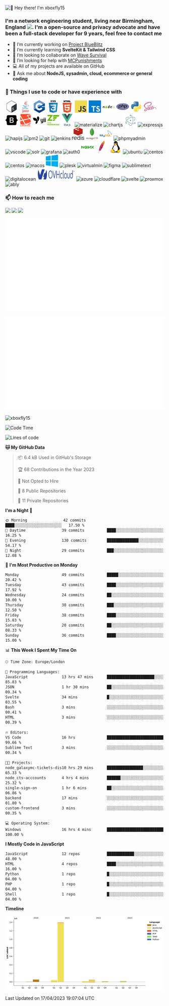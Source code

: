 ![👋 Hey there! I'm xboxfly15](https://capsule-render.vercel.app/api?text=%F0%9F%91%8B%20Hey%20There!%20I%27m%20xboxfly15%EF%B8%8F&animation=fadeIn&type=waving&color=gradient&height=100&fontSize=60)

### I'm a network engineering student, living near Birmingham, England <img src="https://upload.wikimedia.org/wikipedia/commons/thumb/b/be/Flag_of_England.svg/320px-Flag_of_England.svg.png" width="16"/>. I'm a open-source and privacy advocate and have been a full-stack developer for 9 years, feel free to contact me

- 🔭 I’m currently working on [Project BlueBlitz](https://github.com/ProjectBlueBlitz)
- 🌱 I’m currently learning **SvelteKit & Tailwind CSS**
- 👯 I’m looking to collaborate on [Wave Survival](https://github.com/WaveSurvival)
- 🤝 I’m looking for help with [MCPunishments](https://github.com/MCPunishments)
- 💻 All of my projects are available on GitHub
- 💬 Ask me about **NodeJS, sysadmin, cloud, ecommerce or general coding**

### 🧰 Things I use to code or have experience with

<p align="left">
  <img src="https://raw.githubusercontent.com/devicons/devicon/master/icons/bash/bash-original.svg" alt="bash" width="40" height="40"/>
  <img src="https://raw.githubusercontent.com/devicons/devicon/master/icons/java/java-original-wordmark.svg" alt="java" width="40" height="40"/>
  <img src="https://raw.githubusercontent.com/devicons/devicon/master/icons/cplusplus/cplusplus-original.svg" alt="cplusplus" width="40" height="40"/>
  <img src="https://raw.githubusercontent.com/devicons/devicon/master/icons/css3/css3-original-wordmark.svg" alt="css3" width="40" height="40"/>
  <img src="https://raw.githubusercontent.com/devicons/devicon/master/icons/html5/html5-original-wordmark.svg" alt="html5" width="40" height="40"/>
  <img src="https://raw.githubusercontent.com/devicons/devicon/master/icons/javascript/javascript-original.svg" alt="javascript" width="40" height="40"/>
  <img src="https://raw.githubusercontent.com/devicons/devicon/master/icons/typescript/typescript-original.svg" alt="typescript" width="40" height="40"/>
  <img src="https://raw.githubusercontent.com/devicons/devicon/master/icons/nodejs/nodejs-original-wordmark.svg" alt="nodejs" width="40" height="40"/>
  <img src="https://raw.githubusercontent.com/devicons/devicon/master/icons/php/php-original.svg" alt="php" width="40" height="40"/>
  <img src="https://raw.githubusercontent.com/devicons/devicon/master/icons/python/python-original.svg" alt="python" width="40" height="40"/>
  <img src="https://raw.githubusercontent.com/devicons/devicon/master/icons/sass/sass-original.svg" alt="sass" width="40" height="40"/>
  <img src="https://raw.githubusercontent.com/devicons/devicon/master/icons/bootstrap/bootstrap-plain.svg" alt="bootstrap" width="40" height="40"/>
  <img src="https://raw.githubusercontent.com/devicons/devicon/master/icons/laravel/laravel-plain-wordmark.svg" alt="laravel" width="40" height="40"/>
  <img src="https://raw.githubusercontent.com/devicons/devicon/master/icons/yii/yii-plain-wordmark.svg" alt="yii" width="40" height="40"/>
  <img src="https://raw.githubusercontent.com/devicons/devicon/master/icons/zend/zend-plain-wordmark.svg" alt="zend" width="40" height="40"/>
  <img src="https://raw.githubusercontent.com/devicons/devicon/master/icons/vuejs/vuejs-original-wordmark.svg" alt="vuejs" width="40" height="40"/>
  <img src="https://raw.githubusercontent.com/prplx/svg-logos/5585531d45d294869c4eaab4d7cf2e9c167710a9/svg/materialize.svg" alt="materialize" width="40" height="40"/>
  <img src="https://www.chartjs.org/media/logo-title.svg" alt="chartjs" width="40" height="40"/>
  <img src="https://raw.githubusercontent.com/devicons/devicon/master/icons/electron/electron-original.svg" alt="electron" width="40" height="40"/>
  <img src="https://www.vectorlogo.zone/logos/expressjs/expressjs-icon.svg" alt="expressjs" width="40" height="40"/>
  <img src="https://www.vectorlogo.zone/logos/hapijs/hapijs-icon.svg" alt="hapijs" width="40" height="40"/>
  <img src="https://www.vectorlogo.zone/logos/pm2io/pm2io-icon.svg" alt="pm2" width="40" height="40"/>
  <img src="https://www.vectorlogo.zone/logos/git-scm/git-scm-icon.svg" alt="git" width="40" height="40"/>                                                          
  <img src="https://www.vectorlogo.zone/logos/jenkins/jenkins-icon.svg" alt="jenkins" width="40" height="40"/>
  <img src="https://raw.githubusercontent.com/devicons/devicon/master/icons/redis/redis-original-wordmark.svg" alt="redis" width="40" height="40"/>
  <img src="https://raw.githubusercontent.com/devicons/devicon/master/icons/mongodb/mongodb-original-wordmark.svg" alt="mongodb" width="40" height="40"/>
  <img src="https://raw.githubusercontent.com/devicons/devicon/master/icons/mysql/mysql-original-wordmark.svg" alt="mysql" width="40" height="40"/>
  <img src="https://www.vectorlogo.zone/logos/phpmyadmin/phpmyadmin-icon.svg" alt="phpmyadmin" width="40" height="40"/>
  <img src="https://www.vectorlogo.zone/logos/visualstudio_code/visualstudio_code-icon.svg" alt="vscode" width="40" height="40"/>
  <img src="https://www.vectorlogo.zone/logos/apache_solr/apache_solr-icon.svg" alt="solr" width="40" height="40"/>
  <img src="https://www.vectorlogo.zone/logos/grafana/grafana-icon.svg" alt="grafana" width="40" height="40"/>
  <img src="https://www.vectorlogo.zone/logos/auth0/auth0-icon.svg" alt="auth0" width="40" height="40"/>
  <img src="https://raw.githubusercontent.com/devicons/devicon/master/icons/nginx/nginx-original.svg" alt="nginx" width="40" height="40"/>
  <img src="https://raw.githubusercontent.com/devicons/devicon/master/icons/apache/apache-original.svg" alt="apache" width="40" height="40"/>
  <img src="https://raw.githubusercontent.com/devicons/devicon/master/icons/linux/linux-original.svg" alt="linux" width="40" height="40"/>
  <img src="https://www.vectorlogo.zone/logos/ubuntu/ubuntu-icon.svg" alt="ubuntu" width="40" height="40"/>
  <img src="https://www.vectorlogo.zone/logos/centos/centos-icon.svg" alt="centos" width="40" height="40"/>
  <img src="https://www.vectorlogo.zone/logos/freebsd/freebsd-icon.svg" alt="centos" width="40" height="40"/>
  <img src="https://www.vectorlogo.zone/logos/apple/apple-tile.svg" alt="macos" width="40" height="40"/>
  <img src="https://raw.githubusercontent.com/devicons/devicon/master/icons/windows8/windows8-original.svg" alt="windows10" width="40" height="40"/>
  <img src="https://simpleicons.org/icons/plesk.svg" alt="plesk" width="40" height="40"/>
  <img src="https://www.virtualmin.com/images/logos/virtualmin-logo.svg" alt="virtualmin" width="40" height="40"/>
  <img src="https://www.vectorlogo.zone/logos/figma/figma-icon.svg" alt="figma" width="40" height="40"/>
  <img src="https://raw.githubusercontent.com/gilbarbara/logos/master/logos/sublimetext-icon.svg" alt="sublimetext" width="40" height="40"/>
  <img src="https://www.vectorlogo.zone/logos/digitalocean/digitalocean-icon.svg" alt="digitalocean" width="40" height="40"/>
  <img src="https://raw.githubusercontent.com/cncf/landscape/master/hosted_logos/ovhcloud.svg" alt="ovhcloud" width="120" height="40"/>
  <img src="https://www.vectorlogo.zone/logos/microsoft_azure/microsoft_azure-icon.svg" alt="azure" width="40" height="40"/>
  <img src="https://www.vectorlogo.zone/logos/cloudflare/cloudflare-icon.svg" alt="cloudflare" width="40" height="40"/>
  <img src="https://simpleicons.org/icons/svelte.svg" color="#FF3E00" alt="svelte" width="40" height="40"/>
  <img src="https://simpleicons.org/icons/proxmox.svg" style="fill:#E57000" alt="proxmox" width="40" height="40"/>
  <img src="https://www.vectorlogo.zone/logos/ablyio/ablyio-ar21.svg" alt="ably" width="80" height="40"/>
</p>

### 📫 How to reach me

<a href="https://mailhide.io/e/LtVWKhnO"><img src="https://img.shields.io/badge/Reveal%20email%20-%23D14836.svg?&style=for-the-badge&logo=Gmail&logoColor=white"/></a>
<a href="https://twitter.com/xboxfly15"><img src="https://img.shields.io/badge/xboxfly15%20-%231DA1F2.svg?&style=for-the-badge&logo=Twitter&logoColor=white"/></a>
<img src="https://img.shields.io/badge/xboxfly15%233907%20-%237289DA.svg?&style=for-the-badge&logo=Discord&logoColor=white"/>

![](https://raw.githubusercontent.com/xboxfly15/xboxfly15/master/generated/overview.svg)&nbsp;
![](https://raw.githubusercontent.com/xboxfly15/xboxfly15/master/generated/languages.svg)
<p><img src="https://komarev.com/ghpvc/?username=xboxfly15" alt="xboxfly15"/></p>

<!--START_SECTION:waka-->
![Code Time](http://img.shields.io/badge/Code%20Time-999%20hrs-blue)

![Lines of code](https://img.shields.io/badge/From%20Hello%20World%20I%27ve%20Written-1.6%20million%20lines%20of%20code-blue)

**🐱 My GitHub Data** 

> 📦 6.4 kB Used in GitHub's Storage 
 > 
> 🏆 68 Contributions in the Year 2023
 > 
> 🚫 Not Opted to Hire
 > 
> 📜 8 Public Repositories 
 > 
> 🔑 11 Private Repositories 
 > 
**I'm a Night 🦉** 

```text
🌞 Morning                42 commits          ████░░░░░░░░░░░░░░░░░░░░░   17.50 % 
🌆 Daytime                39 commits          ████░░░░░░░░░░░░░░░░░░░░░   16.25 % 
🌃 Evening                130 commits         ██████████████░░░░░░░░░░░   54.17 % 
🌙 Night                  29 commits          ███░░░░░░░░░░░░░░░░░░░░░░   12.08 % 
```
📅 **I'm Most Productive on Monday** 

```text
Monday                   49 commits          █████░░░░░░░░░░░░░░░░░░░░   20.42 % 
Tuesday                  43 commits          ████░░░░░░░░░░░░░░░░░░░░░   17.92 % 
Wednesday                24 commits          ██░░░░░░░░░░░░░░░░░░░░░░░   10.00 % 
Thursday                 30 commits          ███░░░░░░░░░░░░░░░░░░░░░░   12.50 % 
Friday                   38 commits          ████░░░░░░░░░░░░░░░░░░░░░   15.83 % 
Saturday                 20 commits          ██░░░░░░░░░░░░░░░░░░░░░░░   08.33 % 
Sunday                   36 commits          ████░░░░░░░░░░░░░░░░░░░░░   15.00 % 
```


📊 **This Week I Spent My Time On** 

```text
🕑︎ Time Zone: Europe/London

💬 Programming Languages: 
JavaScript               13 hrs 47 mins      █████████████████████░░░░   85.83 % 
JSON                     1 hr 30 mins        ██░░░░░░░░░░░░░░░░░░░░░░░   09.34 % 
Svelte                   34 mins             █░░░░░░░░░░░░░░░░░░░░░░░░   03.55 % 
Bash                     3 mins              ░░░░░░░░░░░░░░░░░░░░░░░░░   00.41 % 
HTML                     3 mins              ░░░░░░░░░░░░░░░░░░░░░░░░░   00.39 % 

🔥 Editors: 
VS Code                  16 hrs              █████████████████████████   99.66 % 
Sublime Text             3 mins              ░░░░░░░░░░░░░░░░░░░░░░░░░   00.34 % 

🐱‍💻 Projects: 
node_galaxymc-tickets-dis10 hrs 29 mins      ████████████████░░░░░░░░░   65.33 % 
node_cts-acccounts       4 hrs 4 mins        ██████░░░░░░░░░░░░░░░░░░░   25.32 % 
single-sign-on           1 hr 6 mins         ██░░░░░░░░░░░░░░░░░░░░░░░   06.86 % 
backend                  17 mins             ░░░░░░░░░░░░░░░░░░░░░░░░░   01.80 % 
custom-frontend          3 mins              ░░░░░░░░░░░░░░░░░░░░░░░░░   00.35 % 

💻 Operating System: 
Windows                  16 hrs 4 mins       █████████████████████████   100.00 % 
```

**I Mostly Code in JavaScript** 

```text
JavaScript               12 repos            ████████████░░░░░░░░░░░░░   48.00 % 
HTML                     4 repos             ████░░░░░░░░░░░░░░░░░░░░░   16.00 % 
Python                   1 repo              █░░░░░░░░░░░░░░░░░░░░░░░░   04.00 % 
PHP                      1 repo              █░░░░░░░░░░░░░░░░░░░░░░░░   04.00 % 
Shell                    1 repo              █░░░░░░░░░░░░░░░░░░░░░░░░   04.00 % 
```



**Timeline**

![Lines of Code chart](https://raw.githubusercontent.com/xboxfly15/xboxfly15/master/assets/bar_graph.png)


 Last Updated on 17/04/2023 19:07:04 UTC
<!--END_SECTION:waka-->
